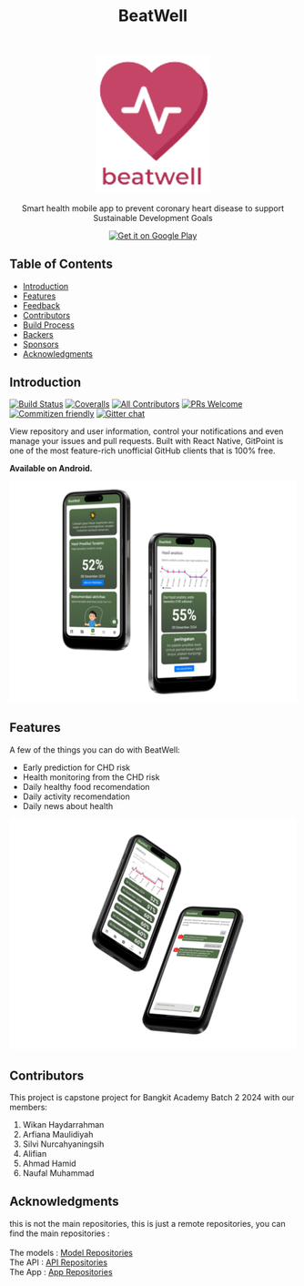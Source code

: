 <h1 align="center"> BeatWell </h1> <br>
<p align="center">
  <a href="https://gitpoint.co/">
    <img alt="GitPoint" title="GitPoint" src="./logo.png" width="200">
  </a>
</p>

<p align="center">
  Smart health mobile app to prevent coronary heart disease to support
 Sustainable Development Goals
</p>
<p align="center">
  <a href="https://play.google.com/store/apps/details?id=com.gitpoint">
    <img alt="Get it on Google Play" title="Google Play" src="http://i.imgur.com/mtGRPuM.png" width="140">
  </a>
</p>

<!-- START doctoc generated TOC please keep comment here to allow auto update -->
<!-- DON'T EDIT THIS SECTION, INSTEAD RE-RUN doctoc TO UPDATE -->

## Table of Contents

- [Introduction](#introduction)
- [Features](#features)
- [Feedback](#feedback)
- [Contributors](#contributors)
- [Build Process](#build-process)
- [Backers](#backers-)
- [Sponsors](#sponsors-)
- [Acknowledgments](#acknowledgments)

<!-- END doctoc generated TOC please keep comment here to allow auto update -->

## Introduction

[![Build Status](https://img.shields.io/travis/gitpoint/git-point.svg?style=flat-square)](https://travis-ci.org/gitpoint/git-point)
[![Coveralls](https://img.shields.io/coveralls/github/gitpoint/git-point.svg?style=flat-square)](https://coveralls.io/github/gitpoint/git-point)
[![All Contributors](https://img.shields.io/badge/all_contributors-73-orange.svg?style=flat-square)](./CONTRIBUTORS.md)
[![PRs Welcome](https://img.shields.io/badge/PRs-welcome-brightgreen.svg?style=flat-square)](http://makeapullrequest.com)
[![Commitizen friendly](https://img.shields.io/badge/commitizen-friendly-brightgreen.svg?style=flat-square)](http://commitizen.github.io/cz-cli/)
[![Gitter chat](https://img.shields.io/badge/chat-on_gitter-008080.svg?style=flat-square)](https://gitter.im/git-point)

View repository and user information, control your notifications and even manage your issues and pull requests. Built with React Native, GitPoint is one of the most feature-rich unofficial GitHub clients that is 100% free.

**Available on Android.**

<p align="center">
  <img src = "./asset/mockup-1.png" width=700>
</p>

## Features

A few of the things you can do with BeatWell:

- Early prediction for CHD risk
- Health monitoring from the CHD risk
- Daily healthy food recomendation
- Daily activity recomendation
- Daily news about health

<p align="center">
  <img src = "./asset/mockup-2.png" width=700>
</p>

## Contributors

This project is capstone project for Bangkit Academy Batch 2 2024 with our members:

1. Wikan Haydarrahman
2. Arfiana Maulidiyah
3. Silvi Nurcahyaningsih
4. Alifian
5. Ahmad Hamid
6. Naufal Muhammad

## Acknowledgments

this is not the main repositories, this is just a remote repositories, you can find the main repositories : <br> <br>
The models : <a href="https://github.com/Kannnnz/BeatWell-Models"> Model Repositories</a> <br>
The API : <a href="https://github.com/alif40550/BeatWell-API"> API Repositories </a> <br>
The App : <a href="https://github.com/nopal72/beatWell-apps "> App Repositories </a>
